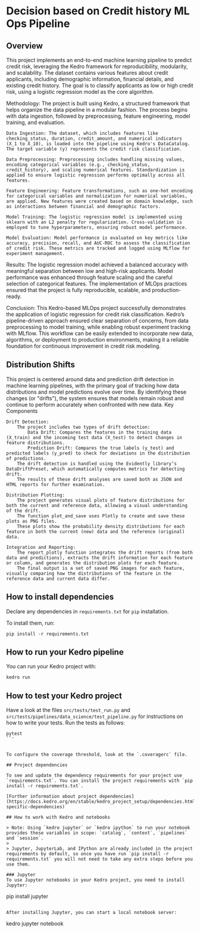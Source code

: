 # Decision based on Credit history ML Ops Pipeline

## Overview

This project implements an end-to-end machine learning pipeline to predict credit risk, leveraging the Kedro framework for reproducibility, modularity, and scalability. The dataset contains various features about credit applicants, including demographic information, financial details, and existing credit history. The goal is to classify applicants as low or high credit risk, using a logistic regression model as the core algorithm.

Methodology:
The project is built using Kedro, a structured framework that helps organize the data pipeline in a modular fashion. The process begins with data ingestion, followed by preprocessing, feature engineering, model training, and evaluation.

    Data Ingestion: The dataset, which includes features like checking_status, duration, credit_amount, and numerical indicators (X_1 to X_10), is loaded into the pipeline using Kedro's DataCatalog. The target variable (y) represents the credit risk classification.

    Data Preprocessing: Preprocessing includes handling missing values, encoding categorical variables (e.g., checking_status, credit_history), and scaling numerical features. Standardization is applied to ensure logistic regression performs optimally across all features.

    Feature Engineering: Feature transformations, such as one-hot encoding for categorical variables and normalization for numerical variables, are applied. New features were created based on domain knowledge, such as interactions between financial and demographic factors.

    Model Training: The logistic regression model is implemented using sklearn with an L2 penalty for regularization. Cross-validation is employed to tune hyperparameters, ensuring robust model performance.

    Model Evaluation: Model performance is evaluated on key metrics like accuracy, precision, recall, and AUC-ROC to assess the classification of credit risk. These metrics are tracked and logged using MLflow for experiment management.

Results:
The logistic regression model achieved a balanced accuracy with meaningful separation between low and high-risk applicants. Model performance was enhanced through feature scaling and the careful selection of categorical features. The implementation of MLOps practices ensured that the project is fully reproducible, scalable, and production-ready.

Conclusion:
This Kedro-based MLOps project successfully demonstrates the application of logistic regression for credit risk classification. Kedro’s pipeline-driven approach ensured clear separation of concerns, from data preprocessing to model training, while enabling robust experiment tracking with MLflow. This workflow can be easily extended to incorporate new data, algorithms, or deployment to production environments, making it a reliable foundation for continuous improvement in credit risk modeling.


## Distribution Shifts

This project is centered around data and prediction drift detection in machine learning pipelines, with the primary goal of tracking how data distributions and model predictions evolve over time. By identifying these changes (or "drifts"), the system ensures that models remain robust and continue to perform accurately when confronted with new data.
Key Components

    Drift Detection:
        The project includes two types of drift detection:
            Data Drift: Compares the features in the training data (X_train) and the incoming test data (X_test) to detect changes in feature distributions.
            Prediction Drift: Compares the true labels (y_test) and predicted labels (y_pred) to check for deviations in the distribution of predictions.
        The drift detection is handled using the Evidently library’s DataDriftPreset, which automatically computes metrics for detecting drift.
        The results of these drift analyses are saved both as JSON and HTML reports for further examination.

    Distribution Plotting:
        The project generates visual plots of feature distributions for both the current and reference data, allowing a visual understanding of the drift.
        The function plot_and_save uses Plotly to create and save these plots as PNG files.
        These plots show the probability density distributions for each feature in both the current (new) data and the reference (original) data.

    Integration and Reporting:
        The report_plotly function integrates the drift reports (from both data and predictions), extracts the drift information for each feature or column, and generates the distribution plots for each feature.
        The final output is a set of saved PNG images for each feature, visually comparing how the distributions of the feature in the reference data and current data differ.

## How to install dependencies

Declare any dependencies in `requirements.txt` for `pip` installation.

To install them, run:

```
pip install -r requirements.txt
```

## How to run your Kedro pipeline

You can run your Kedro project with:

```
kedro run
```

## How to test your Kedro project

Have a look at the files `src/tests/test_run.py` and `src/tests/pipelines/data_science/test_pipeline.py` for instructions on how to write your tests. Run the tests as follows:

```
pytest
``'


To configure the coverage threshold, look at the `.coveragerc` file.

## Project dependencies

To see and update the dependency requirements for your project use `requirements.txt`. You can install the project requirements with `pip install -r requirements.txt`.

[Further information about project dependencies](https://docs.kedro.org/en/stable/kedro_project_setup/dependencies.html#project-specific-dependencies)

## How to work with Kedro and notebooks

> Note: Using `kedro jupyter` or `kedro ipython` to run your notebook provides these variables in scope: `catalog`, `context`, `pipelines` and `session`.
>
> Jupyter, JupyterLab, and IPython are already included in the project requirements by default, so once you have run `pip install -r requirements.txt` you will not need to take any extra steps before you use them.

### Jupyter
To use Jupyter notebooks in your Kedro project, you need to install Jupyter:

```
pip install jupyter
```

After installing Jupyter, you can start a local notebook server:

```
kedro jupyter notebook
```

